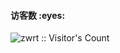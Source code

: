 <h4 align="left">访客数 :eyes:</h4>

<p align="left"><img src="https://profile-counter.glitch.me/vip/count.svg" alt="zwrt :: Visitor's Count" /></p>
